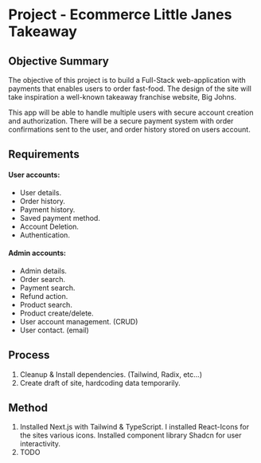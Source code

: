 # Project - Ecommerce Little Janes Takeaway

## Objective Summary

The objective of this project is to build a Full-Stack web-application with payments that enables users to order fast-food. The design of the site will take inspiration a well-known takeaway franchise website, Big Johns.

This app will be able to handle multiple users with secure account creation and authorization. There will be a secure payment system with order confirmations sent to the user, and order history stored on users account.

## Requirements

#### User accounts:

- User details.
- Order history.
- Payment history.
- Saved payment method.
- Account Deletion.
- Authentication.

#### Admin accounts:

- Admin details.
- Order search.
- Payment search.
- Refund action.
- Product search.
- Product create/delete.
- User account management. (CRUD)
- User contact. (email)

## Process

1.  Cleanup & Install dependencies. (Tailwind, Radix, etc...)
2.  Create draft of site, hardcoding data temporarily.

## Method

1.  Installed Next.js with Tailwind & TypeScript. I installed React-Icons for the sites various icons. Installed component library Shadcn for user interactivity.
2.  TODO
